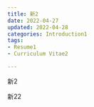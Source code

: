 ```yaml
---
title: 新2
date: 2022-04-27
updated: 2022-04-28
categories: Introduction1
tags:
- Resume1
- Curriculum Vitae2

---
```


新2

<!--more-->

新22
